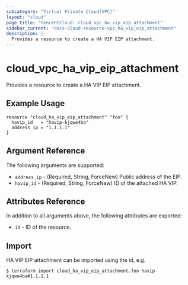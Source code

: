 ```yaml
---
subcategory: "Virtual Private Cloud(VPC)"
layout: "cloud"
page_title: "TencentCloud: cloud_vpc_ha_vip_eip_attachment"
sidebar_current: "docs-cloud-resource-vpc_ha_vip_eip_attachment"
description: |-
  Provides a resource to create a HA VIP EIP attachment.
---
```


# cloud_vpc_ha_vip_eip_attachment

Provides a resource to create a HA VIP EIP attachment.

## Example Usage

```hcl
resource "cloud_ha_vip_eip_attachment" "foo" {
  havip_id   = "havip-kjqwe4ba"
  address_ip = "1.1.1.1"
}
```

## Argument Reference

The following arguments are supported:

* `address_ip` - (Required, String, ForceNew) Public address of the EIP.
* `havip_id` - (Required, String, ForceNew) ID of the attached HA VIP.

## Attributes Reference

In addition to all arguments above, the following attributes are exported:

* `id` - ID of the resource.



## Import

HA VIP EIP attachment can be imported using the id, e.g.

```
$ terraform import cloud_ha_vip_eip_attachment.foo havip-kjqwe4ba#1.1.1.1
```

